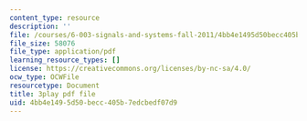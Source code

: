 ```yaml
---
content_type: resource
description: ''
file: /courses/6-003-signals-and-systems-fall-2011/4bb4e1495d50becc405b7edcbedf07d9_Ih4s5IFphCw.pdf
file_size: 58076
file_type: application/pdf
learning_resource_types: []
license: https://creativecommons.org/licenses/by-nc-sa/4.0/
ocw_type: OCWFile
resourcetype: Document
title: 3play pdf file
uid: 4bb4e149-5d50-becc-405b-7edcbedf07d9
---
```

